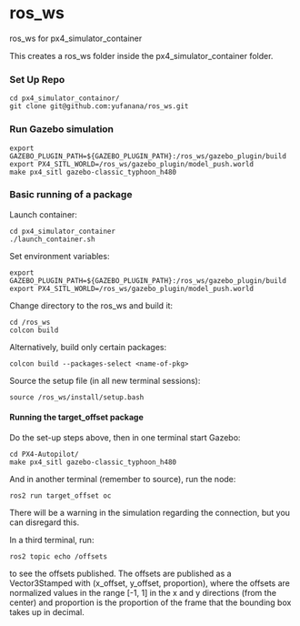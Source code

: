 # ros_ws
ros_ws for px4_simulator_container

This creates a ros_ws folder inside the px4_simulator_container folder.


### Set Up Repo
```
cd px4_simulator_containor/
git clone git@github.com:yufanana/ros_ws.git
```

### Run Gazebo simulation

```
export GAZEBO_PLUGIN_PATH=${GAZEBO_PLUGIN_PATH}:/ros_ws/gazebo_plugin/build
export PX4_SITL_WORLD=/ros_ws/gazebo_plugin/model_push.world
make px4_sitl gazebo-classic_typhoon_h480
```

### Basic running of a package

Launch container:
```
cd px4_simulator_container
./launch_container.sh
```

Set environment variables:
```
export GAZEBO_PLUGIN_PATH=${GAZEBO_PLUGIN_PATH}:/ros_ws/gazebo_plugin/build
export PX4_SITL_WORLD=/ros_ws/gazebo_plugin/model_push.world
```

Change directory to the ros_ws and build it:
```
cd /ros_ws
colcon build
```

Alternatively, build only certain packages:
```
colcon build --packages-select <name-of-pkg>
```

Source the setup file (in all new terminal sessions):
```
source /ros_ws/install/setup.bash
```

#### Running the target_offset package
Do the set-up steps above, then in one terminal start Gazebo:
```
cd PX4-Autopilot/
make px4_sitl gazebo-classic_typhoon_h480
```

And in another terminal (remember to source), run the node:
```
ros2 run target_offset oc
```
There will be a warning in the simulation regarding the connection, but you can disregard this.

In a third terminal, run:
```
ros2 topic echo /offsets
```
to see the offsets published. The offsets are published as a Vector3Stamped with (x_offset, y_offset, proportion), where the offsets are normalized values in the range [-1, 1] in the x and y directions (from the center) and proportion is the proportion of the frame that the bounding box takes up in decimal.
